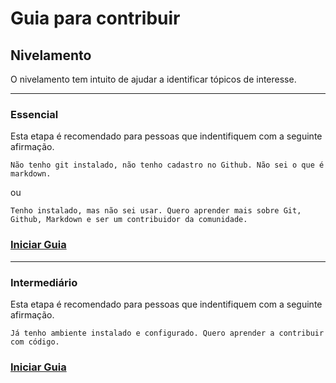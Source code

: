 # Guia para contribuir

## Nivelamento

O nivelamento tem intuito de ajudar a identificar tópicos de interesse.

---

### Essencial

Esta etapa é recomendado para pessoas que indentifiquem com a seguinte afirmação.

> 
```
Não tenho git instalado, não tenho cadastro no Github. Não sei o que é markdown. 
```

ou 

> 
```
Tenho instalado, mas não sei usar. Quero aprender mais sobre Git, Github, Markdown e ser um contribuidor da comunidade.
```


### [Iniciar Guia](/essencial/README.md)

---

### Intermediário

Esta etapa é recomendado para pessoas que indentifiquem com a seguinte afirmação.

```
Já tenho ambiente instalado e configurado. Quero aprender a contribuir com código.
```

### [Iniciar Guia](/essencial/CONTRIBUIDOR.md)
